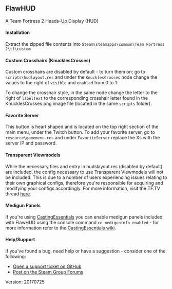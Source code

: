 ## FlawHUD 

A Team Fortress 2 Heads-Up Display (HUD)

#### Installation
Extract the zipped file contents into `Steam\steamapps\common\Team Fortress 2\tf\custom`

#### Custom Crosshairs (KnucklesCrosses)
Custom crosshairs are disabled by default - to turn them on; go to `scripts\hudlayout.res` and under the `KnucklesCrosses` node change the values to the right of `visible` and `enabled` from 0 to 1.

To change the crosshair style, in the same node change the letter to the right of `labelText` to the corresponding crosshair letter found in the KnucklesCrosses.png image file (located in the same `scripts` folder).

#### Favorite Server
This button is heart shaped and is located on the top right section of the main menu, under the Twitch button. To add your favorite server, go to `resource\gamemenu.res` and under `FavoriteServer` replace the Xs with the server IP and password.

#### Transparent Viewmodels
While the necessary files and entry in hudslayout.res (disabled by default) are included, the config necessary to use Transparent Viewmodels will not be included. This is due to a number of users experiencing issues relating to their own graphical configs, therefore you're responsible for acquiring and modifying your configs accordingly. For more information, visit the TF.TV thread [here](http://www.teamfortress.tv/21928/transparent-viewmodels-in-any-hud).

#### Medigun Panels
If you're using [CastingEssentials](https://github.com/PazerOP/CastingEssentials/releases/tag/r12) you can enable medigun panels included with FlawHUD using the console command `ce_mediguninfo_enabled` - for more information refer to the [CastingEssentials wiki](https://github.com/PazerOP/CastingEssentials/wiki).

#### Help/Support
If you've found a bug, need help or have a suggestion - consider one of the following:
* [Open a support ticket on GitHub](https://github.com/CriticalFlaw/FlawHUD/issues/new)
* [Post on the Steam Group Forums](https://steamcommunity.com/groups/FlawHUD/discussions)

Version: 20170725